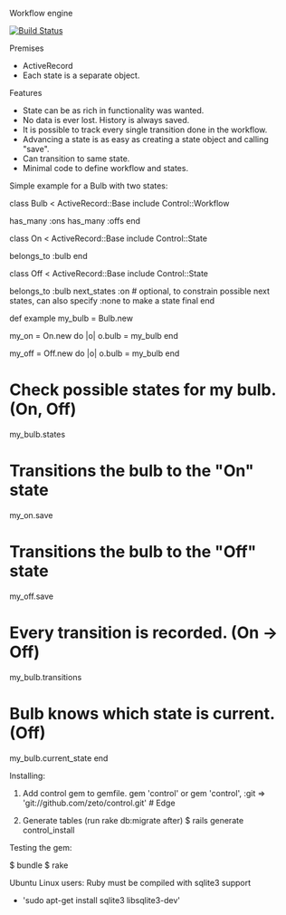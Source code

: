 Workflow engine

[![Build Status](https://secure.travis-ci.org/zeto/control.png)](http://travis-ci.org/zeto/control)

Premises
* ActiveRecord
* Each state is a separate object.

Features
* State can be as rich in functionality was wanted.
* No data is ever lost. History is always saved. 
* It is possible to track every single transition done in the workflow.
* Advancing a state is as easy as creating a state object and calling "save".
* Can transition to same state.
* Minimal code to define workflow and states.

Simple example for a Bulb with two states:

class Bulb < ActiveRecord::Base
  include Control::Workflow
  
  has_many :ons
  has_many :offs
end

class On < ActiveRecord::Base
  include Control::State
	
  belongs_to :bulb
end

class Off < ActiveRecord::Base
  include Control::State

  belongs_to :bulb
  next_states :on # optional, to constrain possible next states, can also specify :none to make a state final
end

def example
  my_bulb = Bulb.new
  
  my_on = On.new do |o|
    o.bulb = my_bulb
  end
  
  my_off = Off.new do |o|
    o.bulb = my_bulb
  end
  
  # Check possible states for my bulb. (On, Off)
  my_bulb.states
  
  # Transitions the bulb to the "On" state
  my_on.save
  
  # Transitions the bulb to the "Off" state
  my_off.save
  
  # Every transition is recorded. (On -> Off)
  my_bulb.transitions
  
  # Bulb knows which state is current. (Off)
  my_bulb.current_state
end


Installing:

1. Add control gem to gemfile.
gem 'control'
or
gem 'control', :git => 'git://github.com/zeto/control.git' # Edge

2. Generate tables (run rake db:migrate after)
$ rails generate control_install

Testing the gem:

$ bundle
$ rake

Ubuntu Linux users:
Ruby must be compiled with sqlite3 support
* 'sudo apt-get install sqlite3 libsqlite3-dev'

